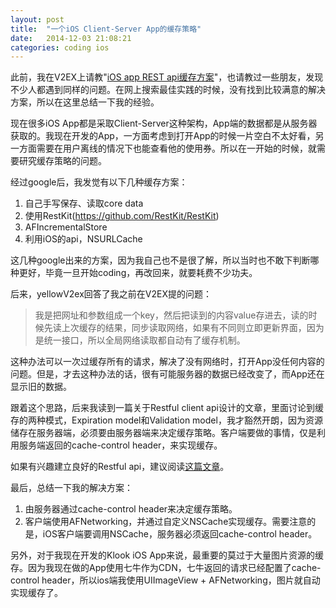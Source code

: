```yaml
---
layout: post
title:  "一个iOS Client-Server App的缓存策略"
date:   2014-12-03 21:08:21
categories: coding ios
---
```


此前，我在V2EX上请教"[iOS app REST api缓存方案][1]"，也请教过一些朋友，发现不少人都遇到同样的问题。在网上搜索最佳实践的时候，没有找到比较满意的解决方案，所以在这里总结一下我的经验。

现在很多iOS
App都是采取Client-Server这种架构，App端的数据都是从服务器获取的。我现在开发的App，一方面考虑到打开App的时候一片空白不太好看，另一方面需要在用户离线的情况下也能查看他的使用券。所以在一开始的时候，就需要研究缓存策略的问题。

经过google后，我发觉有以下几种缓存方案：

1. 自己手写保存、读取core data
2. 使用RestKit(https://github.com/RestKit/RestKit)
3. AFIncrementalStore
4. 利用iOS的api，NSURLCache

这几种google出来的方案，因为我自己也不是很了解，所以当时也不敢下判断哪种更好，毕竟一旦开始coding，再改回来，就要耗费不少功夫。

后来，yellowV2ex回答了我之前在V2EX提的问题：

> 我是把网址和参数组成一个key，然后把读到的内容value存进去，读的时候先读上次缓存的结果，同步读取网络，如果有不同则立即更新界面，因为是统一接口，所以全局网络读取都自动有了缓存机制。

这种办法可以一次过缓存所有的请求，解决了没有网络时，打开App没任何内容的问题。但是，才去这种办法的话，很有可能服务器的数据已经改变了，而App还在显示旧的数据。

跟着这个思路，后来我读到一篇关于Restful client api设计的文章，里面讨论到缓存的两种模式，Expiration model和Validation
model，我才豁然开朗，因为资源储存在服务器端，必须要由服务器端来决定缓存策略。客户端要做的事情，仅是利用服务端返回的cache-control header，来实现缓存。

如果有兴趣建立良好的Restful api，建议阅读[这篇文章][2]。

最后，总结一下我的解决方案：

1. 由服务器通过cache-control header来决定缓存策略。
2. 客户端使用AFNetworking，并通过自定义NSCache实现缓存。需要注意的是，iOS客户端要调用NSCache，服务器必须返回cache-control header。

另外，对于我现在开发的Klook iOS App来说，最重要的莫过于大量图片资源的缓存。因为我现在做的App使用七牛作为CDN，七牛返回的请求已经配置了cache-control header，所以ios端我使用UIImageView + AFNetworking，图片就自动实现缓存了。

[1]: http://v2ex.com/t/144736
[2]: http://blog.mugunthkumar.com/articles/restful-api-server-doing-it-the-right-way-part-1/
